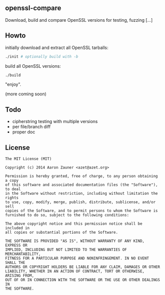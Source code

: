 ## openssl-compare
Download, build and compare OpenSSL versions for testing, fuzzing [...] 

## Howto
initially download and extract all OpenSSL tarballs:
```bash
./init # optionally build with -b
```
build all OpenSSL versions:
```bash
./build
```

"enjoy".

(more coming soon)


## Todo
* cipherstring testing with multiple versions
* per file/branch diff
* proper doc

## License
```
The MIT License (MIT)

Copyright (c) 2014 Aaron Zauner <azet@azet.org>

Permission is hereby granted, free of charge, to any person obtaining a copy
of this software and associated documentation files (the "Software"), to deal
in the Software without restriction, including without limitation the rights
to use, copy, modify, merge, publish, distribute, sublicense, and/or sell
copies of the Software, and to permit persons to whom the Software is
furnished to do so, subject to the following conditions:

The above copyright notice and this permission notice shall be included in
all copies or substantial portions of the Software.

THE SOFTWARE IS PROVIDED "AS IS", WITHOUT WARRANTY OF ANY KIND, EXPRESS OR
IMPLIED, INCLUDING BUT NOT LIMITED TO THE WARRANTIES OF MERCHANTABILITY,
FITNESS FOR A PARTICULAR PURPOSE AND NONINFRINGEMENT. IN NO EVENT SHALL THE
AUTHORS OR COPYRIGHT HOLDERS BE LIABLE FOR ANY CLAIM, DAMAGES OR OTHER
LIABILITY, WHETHER IN AN ACTION OF CONTRACT, TORT OR OTHERWISE, ARISING FROM,
OUT OF OR IN CONNECTION WITH THE SOFTWARE OR THE USE OR OTHER DEALINGS IN
THE SOFTWARE.
```

